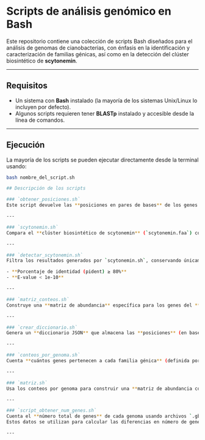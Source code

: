 # Scripts de análisis genómico en Bash

Este repositorio contiene una colección de scripts Bash diseñados para el análisis de genomas de cianobacterias, con énfasis en la identificación y caracterización de familias génicas, así como en la detección del clúster biosintético de **scytonemin**.

---

## Requisitos

- Un sistema con **Bash** instalado (la mayoría de los sistemas Unix/Linux lo incluyen por defecto).
- Algunos scripts requieren tener **BLASTp** instalado y accesible desde la línea de comandos.

---

## Ejecución

La mayoría de los scripts se pueden ejecutar directamente desde la terminal usando:

```bash
bash nombre_del_script.sh

## Descripción de los scripts

### `obtener_posiciones.sh`
Este script devuelve las **posiciones en pares de bases** de los genes que hayan sido clasificados como pertenecientes a alguna **familia génica**, para cada genoma del grupo de estudio.

---

### `scytonemin.sh`
Compara el **clúster biosintético de scytonemin** (`scytonemin.faa`) contra los genomas del grupo de estudio utilizando **BLASTp**, identificando posibles genes homólogos en los genomas.

---

### `detectar_scytonemin.sh`
Filtra los resultados generados por `scytonemin.sh`, conservando únicamente los genes que cumplen con los siguientes criterios de alineamiento:

- **Porcentaje de identidad (pident) ≥ 80%**
- **E-value < 1e-10**

---

### `matriz_conteos.sh`
Construye una **matriz de abundancia** específica para los genes del **clúster de scytonemin**, considerando únicamente los genomas en los que se detectó dicho clúster.

---

### `crear_diccionario.sh`
Genera un **diccionario JSON** que almacena las **posiciones** (en bases) de los genes del clúster de scytonemin en cada genoma donde este clúster fue detectado.

---

### `conteos_por_genoma.sh`
Cuenta **cuántos genes pertenecen a cada familia génica** (definida por GET-HOMOLOGUES) en cada genoma individual. El resultado es usado para construir matrices de abundancia.

---

### `matriz.sh`
Usa los conteos por genoma para construir una **matriz de abundancia completa**, que resume la distribución de todas las familias génicas entre los distintos genomas del estudio.

---

### `script_obtener_num_genes.sh`
Cuenta el **número total de genes** de cada genoma usando archivos `.gbk` ubicados en la carpeta `Cianobacterias/`.  
Estos datos se utilizan para calcular las diferencias en número de genes entre familias génicas expandidas y el total por genoma.

---
